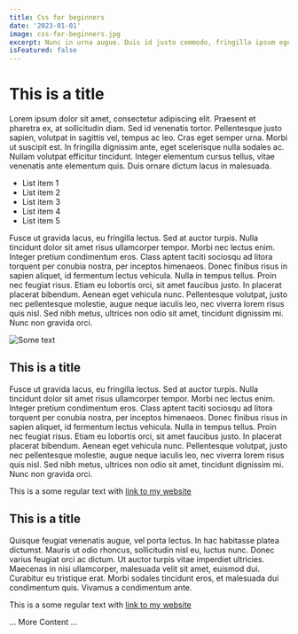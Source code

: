 ```yaml
---
title: Css for beginners
date: '2023-01-01'
image: css-for-beginners.jpg
excerpt: Nunc in urna augue. Duis id justo commodo, fringilla ipsum eget, sollicitudin augue. Phasellus sit amet fermentum nisl. Aenean in arcu lorem.
isFeatured: false
---
```


# This is a title

Lorem ipsum dolor sit amet, consectetur adipiscing elit. Praesent et pharetra ex, at sollicitudin diam. Sed id venenatis tortor. Pellentesque justo sapien, volutpat in sagittis vel, tempus ac leo. Cras eget semper urna. Morbi ut suscipit est. In fringilla dignissim ante, eget scelerisque nulla sodales ac. Nullam volutpat efficitur tincidunt. Integer elementum cursus tellus, vitae venenatis ante elementum quis. Duis ornare dictum lacus in malesuada.

-   List item 1
-   List item 2
-   List item 3
-   List item 4
-   List item 5

Fusce ut gravida lacus, eu fringilla lectus. Sed at auctor turpis. Nulla tincidunt dolor sit amet risus ullamcorper tempor. Morbi nec lectus enim. Integer pretium condimentum eros. Class aptent taciti sociosqu ad litora torquent per conubia nostra, per inceptos himenaeos. Donec finibus risus in sapien aliquet, id fermentum lectus vehicula. Nulla in tempus tellus. Proin nec feugiat risus. Etiam eu lobortis orci, sit amet faucibus justo. In placerat placerat bibendum. Aenean eget vehicula nunc. Pellentesque volutpat, justo nec pellentesque molestie, augue neque iaculis leo, nec viverra lorem risus quis nisl. Sed nibh metus, ultrices non odio sit amet, tincidunt dignissim mi. Nunc non gravida orci.

![Some text](posts.jpg)

## This is a title

Fusce ut gravida lacus, eu fringilla lectus. Sed at auctor turpis. Nulla tincidunt dolor sit amet risus ullamcorper tempor. Morbi nec lectus enim. Integer pretium condimentum eros. Class aptent taciti sociosqu ad litora torquent per conubia nostra, per inceptos himenaeos. Donec finibus risus in sapien aliquet, id fermentum lectus vehicula. Nulla in tempus tellus. Proin nec feugiat risus. Etiam eu lobortis orci, sit amet faucibus justo. In placerat placerat bibendum. Aenean eget vehicula nunc. Pellentesque volutpat, justo nec pellentesque molestie, augue neque iaculis leo, nec viverra lorem risus quis nisl. Sed nibh metus, ultrices non odio sit amet, tincidunt dignissim mi. Nunc non gravida orci.

This is a some regular text with [link to my website](https://michalgrzegorczyk.pl)

## This is a title

Quisque feugiat venenatis augue, vel porta lectus. In hac habitasse platea dictumst. Mauris ut odio rhoncus, sollicitudin nisl eu, luctus nunc. Donec varius feugiat orci ac dictum. Ut auctor turpis vitae imperdiet ultricies. Maecenas in nisi ullamcorper, malesuada velit sit amet, euismod dui. Curabitur eu tristique erat. Morbi sodales tincidunt eros, et malesuada dui condimentum quis. Vivamus a condimentum ante.

This is a some regular text with [link to my website](https://michalgrzegorczyk.pl)

... More Content ...
